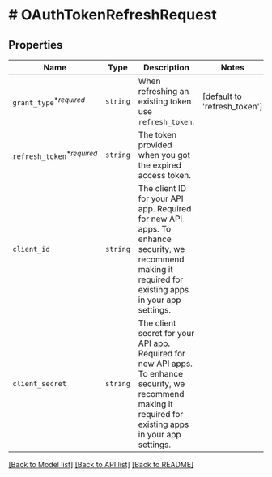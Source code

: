 # # OAuthTokenRefreshRequest



## Properties

Name | Type | Description | Notes
------------ | ------------- | ------------- | -------------
| `grant_type`<sup>*_required_</sup> | ```string``` |  When refreshing an existing token use `refresh_token`.  |  [default to 'refresh_token'] |
| `refresh_token`<sup>*_required_</sup> | ```string``` |  The token provided when you got the expired access token.  |  |
| `client_id` | ```string``` |  The client ID for your API app. Required for new API apps. To enhance security, we recommend making it required for existing apps in your app settings.  |  |
| `client_secret` | ```string``` |  The client secret for your API app. Required for new API apps. To enhance security, we recommend making it required for existing apps in your app settings.  |  |

[[Back to Model list]](../../README.md#models) [[Back to API list]](../../README.md#endpoints) [[Back to README]](../../README.md)
